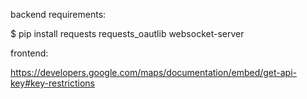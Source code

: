 
backend requirements:

$ pip install requests requests_oautlib websocket-server

frontend:

https://developers.google.com/maps/documentation/embed/get-api-key#key-restrictions
